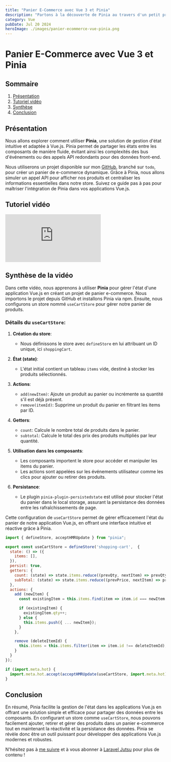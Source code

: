 ```yaml
---
title: "Panier E-Commerce avec Vue 3 et Pinia"
description: "Partons à la découverte de Pinia au travers d'un petit projet Vue 3."
category: Vue
pubDate: Jul 20 2024
heroImage: ./images/panier-ecommerce-vue-pinia.png
---
```


# Panier E-Commerce avec Vue 3 et Pinia

## Sommaire
1. [Présentation](#presentation)
2. [Tutoriel vidéo](#tutorielvideo)
3. [Synthèse](#synthese)
4. [Conclusion](#conclusion)

## Présentation <a name="presentation"></a>

Nous allons explorer comment utiliser **Pinia**, une solution de gestion d'état intuitive et adaptée à Vue.js. Pinia permet de partager les états entre les composants de manière fluide, évitant ainsi les complexités des bus d'événements ou des appels API redondants pour des données front-end.

Nous utiliserons un projet disponible sur mon [GitHub](https://github.com/ludoguenet/shopping-cart-with-pinia/tree/feat/todo), branché sur `todo`, pour créer un panier de e-commerce dynamique. Grâce à Pinia, nous allons simuler un appel API pour afficher nos produits et centraliser les informations essentielles dans notre store. Suivez ce guide pas à pas pour maîtriser l'intégration de Pinia dans vos applications Vue.js.

## Tutoriel vidéo <a name="tutorielvideo"></a>

<iframe class="w-full aspect-video" src="https://www.youtube.com/embed/426R_SZGNmw" frameborder="0" allowfullscreen></iframe>

## Synthèse de la vidéo <a name="synthese"></a>

Dans cette vidéo, nous apprenons à utiliser **Pinia** pour gérer l'état d'une application Vue.js en créant un projet de panier e-commerce. Nous importons le projet depuis GitHub et installons Pinia via npm. Ensuite, nous configurons un store nommé `useCartStore` pour gérer notre panier de produits.

### Détails du `useCartStore`:

1. **Création du store**:
   - Nous définissons le store avec `defineStore` en lui attribuant un ID unique, ici `shoppingCart`.

2. **État (state)**:
   - L'état initial contient un tableau `items` vide, destiné à stocker les produits sélectionnés.

3. **Actions**:
   - `add(newItem)`: Ajoute un produit au panier ou incrémente sa quantité s'il est déjà présent.
   - `remove(itemId)`: Supprime un produit du panier en filtrant les items par ID.

4. **Getters**:
   - `count`: Calcule le nombre total de produits dans le panier.
   - `subtotal`: Calcule le total des prix des produits multipliés par leur quantité.

5. **Utilisation dans les composants**:
   - Les composants importent le store pour accéder et manipuler les items du panier.
   - Les actions sont appelées sur les événements utilisateur comme les clics pour ajouter ou retirer des produits.

6. **Persistance**:
   - Le plugin `pinia-plugin-persistedstate` est utilisé pour stocker l'état du panier dans le local storage, assurant la persistance des données entre les rafraîchissements de page.

Cette configuration de `useCartStore` permet de gérer efficacement l'état du panier de notre application Vue.js, en offrant une interface intuitive et réactive grâce à Pinia.

```js
import { defineStore, acceptHMRUpdate } from "pinia";

export const useCartStore = defineStore('shopping-cart',  {
  state: () => ({
    items: [],
  }),
  persist: true,
  getters: {
    count: (state) => state.items.reduce((prevQty, nextItem) => prevQty + nextItem.qty, 0),
    subTotal: (state) => state.items.reduce((prevPrice, nextItem) => prevPrice + (nextItem.price * nextItem.qty), 0),
  },
  actions: {
    add (newItem) {
      const existingItem = this.items.find(item => item.id === newItem.id);

      if (existingItem) {
        existingItem.qty++;
      } else {
        this.items.push({ ... newItem});
      }
    },

    remove (deleteItemId) {
      this.items = this.items.filter(item => item.id !== deleteItemId);
    }
  }
});

if (import.meta.hot) {
  import.meta.hot.accept(acceptHMRUpdate(useCartStore, import.meta.hot))
}
```

## Conclusion <a name="conclusion"></a>

En résumé, Pinia facilite la gestion de l'état dans les applications Vue.js en offrant une solution simple et efficace pour partager des données entre les composants. En configurant un store comme `useCartStore`, nous pouvons facilement ajouter, retirer et gérer des produits dans un panier e-commerce tout en maintenant la réactivité et la persistance des données. Pinia se révèle donc être un outil puissant pour développer des applications Vue.js modernes et robustes.

N'hésitez pas à [me suivre](https://twitter.com/LaravelJutsu) et à vous abonner à [Laravel Jutsu](https://www.youtube.com/@LaravelJutsu) pour plus de contenu !
